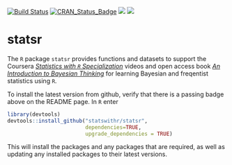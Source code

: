 
<!-- README.md is generated from README.Rmd. Please edit that file -->

[![Build
Status](https://travis-ci.org/StatsWithR/statsr.svg?branch=BayesFactor)](https://travis-ci.org/StatsWithR/statsr)
[![CRAN\_Status\_Badge](http://www.r-pkg.org/badges/version/statsr)](https://cran.r-project.org/package=statsr)
[![](http://cranlogs.r-pkg.org/badges/statsr)](http://cran.rstudio.com/web/packages/statsr/index.html)
[![](http://cranlogs.r-pkg.org/badges/grand-total/statsr)](http://cran.rstudio.com/web/packages/statsr/index.html)

# statsr

The `R` package `statsr` provides functions and datasets to support the
Coursera [*Statistics with `R`
Specialization*](https://www.coursera.org/specializations/statistics)
videos and open access book [*An Introduction to Bayesian
Thinking*](https://statswithr.github.io/book) for learning Bayesian and
freqentist statistics using `R`.

To install the latest version from github, verify that there is a
passing badge above on the README page. In `R` enter

``` r
library(devtools)
devtools::install_github("statswithr/statsr",
                         dependencies=TRUE,
                         upgrade_dependencies = TRUE)
```

This will install the packages and any packages that are required, as
well as updating any installed packages to their latest versions.
